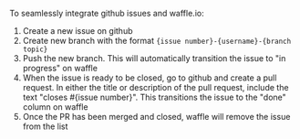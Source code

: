 To seamlessly integrate github issues and waffle.io:

1. Create a new issue on github
2. Create new branch with the format `{issue number}-{username}-{branch topic}`
3. Push the new branch. This will automatically transition the issue to "in progress" on waffle
4. When the issue is ready to be closed, go to github and create a pull request. In either the title or description of the pull request, include the text "closes #{issue number}". This transitions the issue to the "done" column on waffle
5. Once the PR has been merged and closed, waffle will remove the issue from the list